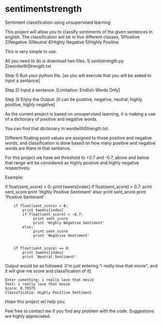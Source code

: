 sentimentstrength
=================

Sentiment classification using unsupervised learning

This project will allow you to classify sentiments of the given sentences in english. The classification will be in five different classes, 1)Positive 2)Negative 3)Neutral 4)Highly Negative 5)Highly Positive


This is very simple to use. 

All you need to do is download two files. 1) sentistrength.py 2)wordwithStrength.txt

Step 1) Run your python file. [as you will execute that you will be asked to input a sentance]

Step 2) Input a sentance. [Limitation: Endlish Words Only]

Step 3) Enjoy the Output. [it can be positive, negative, neutral, highly positive, highly negative]

As the current project is based on unsupervised learning, it is making a use of a dictionary of positive and negative words.

You can find that dictionary in wordwithStrength.txt.

Different floating point values are assigned to those positive and negative words, and classification is done based on how many positive and negative words are there in that sentance.  

For this project we have set threshold to +0.7 and -0.7, above and below that range will be considered as highly positive and highly negative respectively. 

Example: 

if float(sent_score) > 0:
             print tweets[index]
             if float(sent_score) > 0.7:
                 print sent_score
                 print 'Highly Positive Sentiment'
             else:
                print sent_score
                print 'Positive Sentiment'
             
             
        if float(sent_score) < 0:
            print tweets[index]
            if float(sent_score) < -0.7:
                 print sent_score
                 print 'Highly Negative Sentiment'
            else:
                 print sent_score
                 print 'Negative Sentiment'


        if float(sent_score) == 0:
            print tweets[index]
            print 'Neutral Sentiment'

Output would be as followed. [I'm just entering "i really love that movie", and it will give me score and classification of it]

    Enter something: i really love that movie 
    Text: i really love that movie
    Score: 0.79375
    Classificatio: Highly Positive Sentiment


Hope this project wil help you. 

Feel free to contact me if you find any problem with the code. Suggestions are highly appreciated. 
